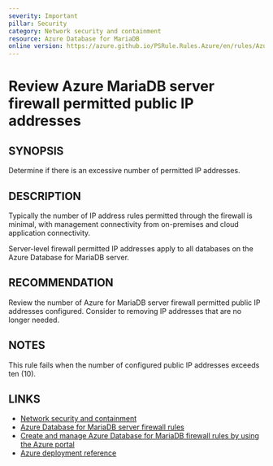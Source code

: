 ```yaml
---
severity: Important
pillar: Security
category: Network security and containment
resource: Azure Database for MariaDB
online version: https://azure.github.io/PSRule.Rules.Azure/en/rules/Azure.MariaDB.FirewallIPRange/
---
```


# Review Azure MariaDB server firewall permitted public IP addresses

## SYNOPSIS

Determine if there is an excessive number of permitted IP addresses.

## DESCRIPTION

Typically the number of IP address rules permitted through the firewall is minimal, with management connectivity from on-premises and cloud application connectivity.

Server-level firewall permitted IP addresses apply to all databases on the Azure Database for MariaDB server.

## RECOMMENDATION

Review the number of Azure for MariaDB server firewall permitted public IP addresses configured.
Consider to removing IP addresses that are no longer needed.

## NOTES

This rule fails when the number of configured public IP addresses exceeds ten (10).

## LINKS

- [Network security and containment](https://learn.microsoft.com/azure/architecture/framework/security/design-network)
- [Azure Database for MariaDB server firewall rules](https://learn.microsoft.com/azure/mariadb/concepts-firewall-rules)
- [Create and manage Azure Database for MariaDB firewall rules by using the Azure portal](https://learn.microsoft.com/azure/mariadb/howto-manage-firewall-portal)
- [Azure deployment reference](https://learn.microsoft.com/azure/templates/microsoft.dbformariadb/servers/firewallrules)
